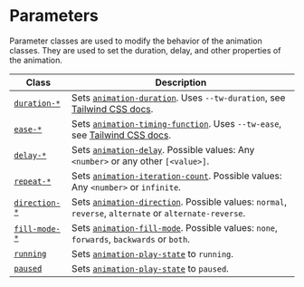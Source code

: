 # Parameters

Parameter classes are used to modify the behavior of the animation classes. They are used to set the duration, delay, and other properties of the animation.

| Class                           | Description                                                                                                            |
| ------------------------------- | ---------------------------------------------------------------------------------------------------------------------- |
| [`duration-*`][Docs_Duration]   | Sets [`animation-duration`][MDN_Duration]. Uses `--tw-duration`, see [Tailwind CSS docs][TailwindCSS_Duration].        |
| [`ease-*`][Docs_Ease]           | Sets [`animation-timing-function`][MDN_Ease]. Uses `--tw-ease`, see [Tailwind CSS docs][TailwindCSS_Easing].           |
| [`delay-*`][Docs_Delay]         | Sets [`animation-delay`][MDN_Delay]. Possible values: Any `<number>` or any other `[<value>]`.                         |
| [`repeat-*`][Docs_Repeat]       | Sets [`animation-iteration-count`][MDN_Repeat]. Possible values: Any `<number>` or `infinite`.                         |
| [`direction-*`][Docs_Direction] | Sets [`animation-direction`][MDN_Direction]. Possible values: `normal`, `reverse`, `alternate` or `alternate-reverse`. |
| [`fill-mode-*`][Docs_Fill_Mode] | Sets [`animation-fill-mode`][MDN_Fill_Mode]. Possible values: `none`, `forwards`, `backwards` or `both`.               |
| [`running`][Docs_Running]       | Sets [`animation-play-state`][MDN_Play_State] to `running`.                                                            |
| [`paused`][Docs_Paused]         | Sets [`animation-play-state`][MDN_Play_State] to `paused`.                                                             |

<!-- Links -->

[TailwindCSS_Duration]: https://tailwindcss.com/docs/transition-duration
[TailwindCSS_Easing]: https://tailwindcss.com/docs/transition-timing-function
[TailwindCSS_Delay]: https://tailwindcss.com/docs/transition-delay
[Docs_Duration]: ./animation-duration.md
[Docs_Ease]: ./animation-easing.md
[Docs_Delay]: ./animation-delay.md
[Docs_Repeat]: ./animation-iteration-count.md
[Docs_Direction]: ./animation-direction.md
[Docs_Fill_Mode]: ./animation-fill-mode.md
[Docs_Running]: ./animation-play-state.md#running
[Docs_Paused]: ./animation-play-state.md#paused
[MDN_Duration]: https://developer.mozilla.org/en-US/docs/Web/CSS/animation-duration
[MDN_Ease]: https://developer.mozilla.org/en-US/docs/Web/CSS/animation-timing-function
[MDN_Delay]: https://developer.mozilla.org/en-US/docs/Web/CSS/animation-delay
[MDN_Repeat]: https://developer.mozilla.org/en-US/docs/Web/CSS/animation-iteration-count
[MDN_Direction]: https://developer.mozilla.org/en-US/docs/Web/CSS/animation-direction
[MDN_Fill_Mode]: https://developer.mozilla.org/en-US/docs/Web/CSS/animation-fill-mode
[MDN_Play_State]: https://developer.mozilla.org/en-US/docs/Web/CSS/animation-play-state
